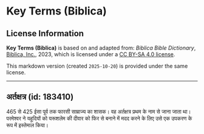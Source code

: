 # Key Terms (Biblica)

## License Information

**Key Terms (Biblica)** is based on and adapted from: _Biblica Bible Dictionary_, [Biblica, Inc.](https://www.biblica.com/), 2023, which is licensed under a [CC BY-SA 4.0 license](https://creativecommons.org/licenses/by-sa/4.0/legalcode.en).

This markdown version (created `2025-10-20`) is provided under the same license.



--------------------------------

## अर्तक्षत्र (id: 183410)

465 से 425 ईसा पूर्व तक फारसी साम्राज्य का शासक। वह अर्तक्षत्र प्रथम के नाम से जाना जाता था। परमेश्वर ने यहूदियों को यरूशलेम की दीवार को फिर से बनाने में मदद करने के लिए उसे एक उपकरण के रूप में इस्तेमाल किया।


